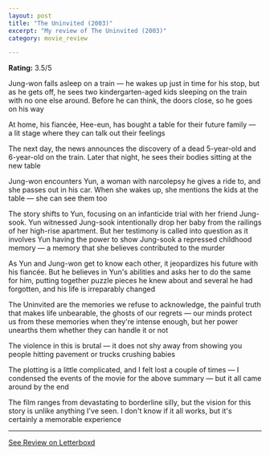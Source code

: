 ```yaml
---
layout: post
title: "The Uninvited (2003)"
excerpt: "My review of The Uninvited (2003)"
category: movie_review

---
```


**Rating:** 3.5/5

Jung-won falls asleep on a train — he wakes up just in time for his stop, but as he gets off, he sees two kindergarten-aged kids sleeping on the train with no one else around. Before he can think, the doors close, so he goes on his way

At home, his fiancée, Hee-eun, has bought a table for their future family — a lit stage where they can talk out their feelings

The next day, the news announces the discovery of a dead 5-year-old and 6-year-old on the train. Later that night, he sees their bodies sitting at the new table

Jung-won encounters Yun, a woman with narcolepsy he gives a ride to, and she passes out in his car. When she wakes up, she mentions the kids at the table — she can see them too

The story shifts to Yun, focusing on an infanticide trial with her friend Jung-sook. Yun witnessed Jung-sook intentionally drop her baby from the railings of her high-rise apartment. But her testimony is called into question as it involves Yun having the power to show Jung-sook a repressed childhood memory — a memory that she believes contributed to the murder

As Yun and Jung-won get to know each other, it jeopardizes his future with his fiancée. But he believes in Yun's abilities and asks her to do the same for him, putting together puzzle pieces he knew about and several he had forgotten, and his life is irreparably changed

The Uninvited are the memories we refuse to acknowledge, the painful truth that makes life unbearable, the ghosts of our regrets — our minds protect us from these memories when they're intense enough, but her power unearths them whether they can handle it or not

The violence in this is brutal — it does not shy away from showing you people hitting pavement or trucks crushing babies

The plotting is a little complicated, and I felt lost a couple of times — I condensed the events of the movie for the above summary — but it all came around by the end

The film ranges from devastating to borderline silly, but the vision for this story is unlike anything I've seen. I don't know if it all works, but it's certainly a memorable experience

<hr>

[See Review on Letterboxd](https://boxd.it/4Xc1aN)
